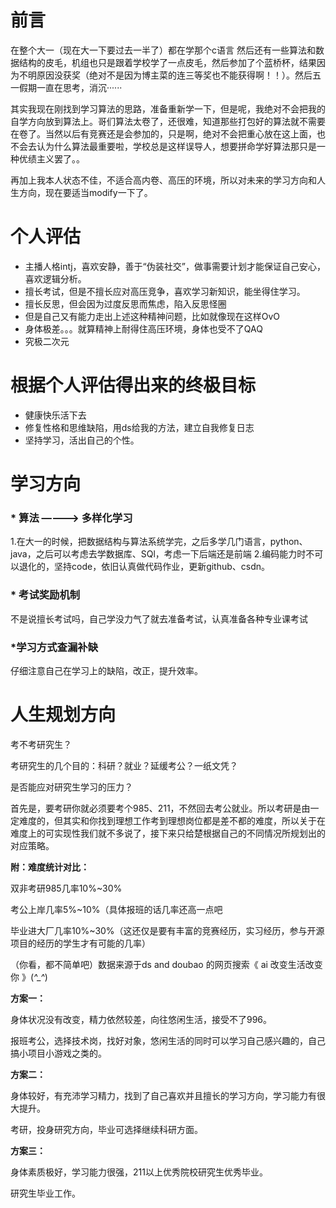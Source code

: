 # 前言 #
  在整个大一（现在大一下要过去一半了）都在学那个c语言 然后还有一些算法和数据结构的皮毛，机组也只是跟着学校学了一点皮毛，然后参加了个蓝桥杯，结果因为不明原因没获奖（绝对不是因为博主菜的连三等奖也不能获得啊！！）。然后五一假期一直在思考，消沉······

  其实我现在刚找到学习算法的思路，准备重新学一下，但是呢，我绝对不会把我的自学方向放到算法上。哥们算法太卷了，还很难，知道那些打包好的算法就不需要在卷了。当然以后有竞赛还是会参加的，只是啊，绝对不会把重心放在这上面，也不会去认为什么算法最重要啦，学校总是这样误导人，想要拼命学好算法那只是一种优绩主义罢了。。

  再加上我本人状态不佳，不适合高内卷、高压的环境，所以对未来的学习方向和人生方向，现在要适当modify一下了。

# 个人评估 #
* 主播人格intj，喜欢安静，善于“伪装社交”，做事需要计划才能保证自己安心，喜欢逻辑分析。
* 擅长考试，但是不擅长应对高压竞争，喜欢学习新知识，能坐得住学习。
* 擅长反思，但会因为过度反思而焦虑，陷入反思怪圈
* 但是自己又有能力走出上述这种精神问题，比如就像现在这样OvO
* 身体极差。。。就算精神上耐得住高压环境，身体也受不了QAQ
* 究极二次元

# 根据个人评估得出来的终极目标 #
* 健康快乐活下去
* 修复性格和思维缺陷，用ds给我的方法，建立自我修复日志
* 坚持学习，活出自己的个性。
  
# 学习方向 #
### * 算法 ————> 多样化学习 ###
1.在大一的时候，把数据结构与算法系统学完，之后多学几门语言，python、java，之后可以考虑去学数据库、SQl，考虑一下后端还是前端
2.编码能力时不可以退化的，坚持code，依旧认真做代码作业，更新github、csdn。
### * 考试奖励机制 ###
不是说擅长考试吗，自己学没力气了就去准备考试，认真准备各种专业课考试
### *学习方式查漏补缺 ###
仔细注意自己在学习上的缺陷，改正，提升效率。
 # 人生规划方向 #
 考不考研究生？
 
 考研究生的几个目的：科研？就业？延缓考公？一纸文凭？
 
 是否能应对研究生学习的压力？
 
 首先是，要考研你就必须要考个985、211，不然回去考公就业。所以考研是由一定难度的，但其实和你找到理想工作考到理想岗位都是差不都的难度，所以关于在难度上的可实现性我们就不多说了，接下来只给楚根据自己的不同情况所规划出的对应策略。
 
 **附：难度统计对比：**
 
 双非考研985几率10%~30%
 
 考公上岸几率5%~10%（具体报班的话几率还高一点吧
 
 毕业进大厂几率10%~30%（这还仅是要有丰富的竞赛经历，实习经历，参与开源项目的经历的学生才有可能的几率）

（你看，都不简单吧）数据来源于ds and doubao 的网页搜索《 ai 改变生活改变你 》(*^_^*)

**方案一：**

身体状况没有改变，精力依然较差，向往悠闲生活，接受不了996。

报班考公，选择技术岗，找好对象，悠闲生活的同时可以学习自己感兴趣的，自己搞小项目小游戏之类的。

**方案二：**

身体较好，有充沛学习精力，找到了自己喜欢并且擅长的学习方向，学习能力有很大提升。

考研，投身研究方向，毕业可选择继续科研方面。

**方案三：**

身体素质极好，学习能力很强，211以上优秀院校研究生优秀毕业。

研究生毕业工作。



 
 




  
